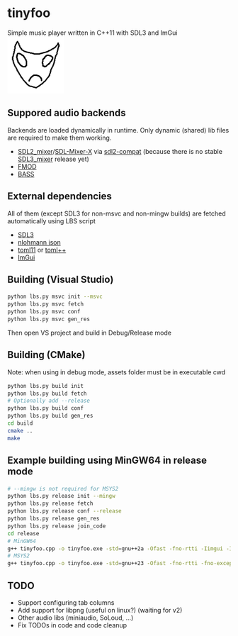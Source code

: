 # tinyfoo
Simple music player written in C++11 with SDL3 and ImGui <br />
![Logo](assets/icon.png)
## Suppored audio backends
Backends are loaded dynamically in runtime. Only dynamic (shared) lib files are required to make them working. <br />
 - [SDL2_mixer](https://wiki.libsdl.org/SDL2_mixer/FrontPage)/[SDL-Mixer-X](https://wohlsoft.github.io/SDL-Mixer-X/) via [sdl2-compat](https://github.com/libsdl-org/sdl2-compat) (because there is no stable [SDL3_mixer](https://github.com/libsdl-org/SDL_mixer) release yet)
 - [FMOD](https://www.fmod.com/)
 - [BASS](https://www.un4seen.com/)
## External dependencies
All of them (except SDL3 for non-msvc and non-mingw builds) are fetched automatically using LBS script
 - [SDL3](https://github.com/libsdl-org/SDL)
 - [nlohmann json](https://github.com/nlohmann/json)
 - [toml11](https://github.com/ToruNiina/toml11) or [toml++](https://github.com/marzer/tomlplusplus)
 - [ImGui](https://github.com/ocornut/imgui)
## Building (Visual Studio)
```sh
python lbs.py msvc init --msvc
python lbs.py msvc fetch
python lbs.py msvc conf
python lbs.py msvc gen_res
```
Then open VS project and build in Debug/Release mode
## Building (CMake)
Note: when using in debug mode, assets folder must be in executable cwd
```sh
python lbs.py build init
python lbs.py build fetch
# Optionally add --release
python lbs.py build conf
python lbs.py build gen_res
cd build
cmake ..
make
```
## Example building using MinGW64 in release mode
```sh
# --mingw is not required for MSYS2
python lbs.py release init --mingw
python lbs.py release fetch
python lbs.py release conf --release
python lbs.py release gen_res
python lbs.py release join_code
cd release
# MinGW64
g++ tinyfoo.cpp -o tinyfoo.exe -std=gnu++2a -Ofast -fno-rtti -Iimgui -Ilbs -ISDL/x86_64-w64-mingw32/include -LSDL/x86_64-w64-mingw32/lib -lSDL3 -lgdiplus
# MSYS2
g++ tinyfoo.cpp -o tinyfoo.exe -std=gnu++23 -Ofast -fno-rtti -fno-exceptions -Iimgui -Ilbs -lSDL3 -lgdiplus
```
## TODO
 - Support configuring tab columns
 - Add support for libpng (useful on linux?) (waiting for v2)
 - Other audio libs (miniaudio, SoLoud, ...)
 - Fix TODOs in code and code cleanup
